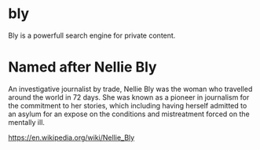 # bly

Bly is a powerfull search engine for private content.

# Named after Nellie Bly

An investigative journalist by trade, Nellie Bly was the woman who travelled around the world in 72 days. She was known as a pioneer in journalism for the commitment to her stories, which including having herself admitted to an asylum for an expose on the conditions and mistreatment forced on the mentally ill.

https://en.wikipedia.org/wiki/Nellie_Bly
